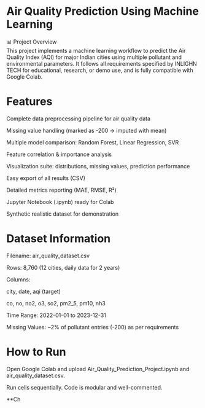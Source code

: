 
# Air Quality Prediction Using Machine Learning <br>
📊 Project Overview<br>
This project implements a machine learning workflow to predict the Air Quality Index (AQI) for major Indian cities using multiple pollutant and environmental parameters. It follows all requirements specified by INLIGHN TECH for educational, research, or demo use, and is fully compatible with Google Colab.

# Features <br>
Complete data preprocessing pipeline for air quality data <br>

Missing value handling (marked as -200 → imputed with mean) <br>

Multiple model comparison: Random Forest, Linear Regression, SVR <br>

Feature correlation & importance analysis <br>

Visualization suite: distributions, missing values, prediction performance <br>

Easy export of all results (CSV) <br>

Detailed metrics reporting (MAE, RMSE, R²) <br>

Jupyter Notebook (.ipynb) ready for Colab <br>

Synthetic realistic dataset for demonstration <br>

# Dataset Information <br>
Filename: air_quality_dataset.csv <br>

Rows: 8,760 (12 cities, daily data for 2 years) <br>

Columns: <br>

city, date, aqi (target) <br>

co, no, no2, o3, so2, pm2_5, pm10, nh3 <br>
 
Time Range: 2022-01-01 to 2023-12-31 <br>

Missing Values: ~2% of pollutant entries (-200) as per requirements <br>
# How to Run
Open Google Colab and upload Air_Quality_Prediction_Project.ipynb and air_quality_dataset.csv.

Run cells sequentially. Code is modular and well-commented.

**Ch
